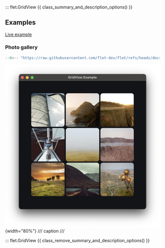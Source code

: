 ::: flet.GridView
{{ class_summary_and_description_options() }}

## Examples

[Live example](https://flet-controls-gallery.fly.dev/layout/gridview)

### Photo gallery

```python
--8<-- "https://raw.githubusercontent.com/flet-dev/flet/refs/heads/docs/sdk/python/examples/controls/grid-view/photo-gallery.py"
```

![photo-gallery](https://raw.githubusercontent.com/flet-dev/flet/docs/sdk/python/examples/controls/grid-view/media/photo-gallery.png){width="80%"}
/// caption
///

::: flet.GridView
{{ class_remove_summary_and_description_options() }}
